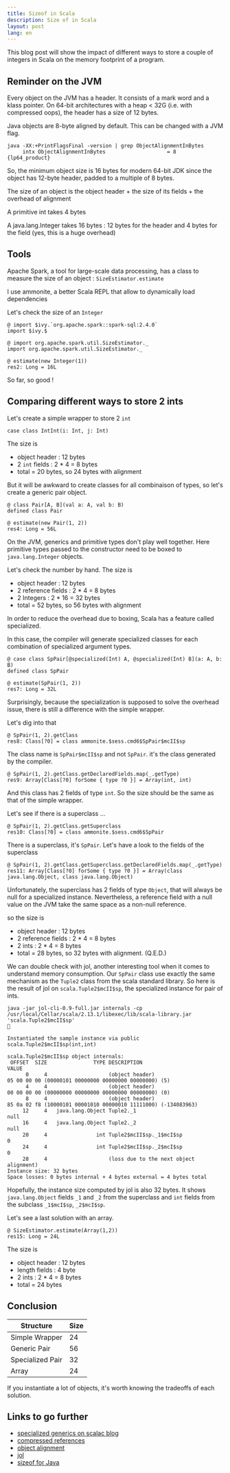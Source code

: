 ```yaml
---
title: Sizeof in Scala
description: Size of in Scala
layout: post
lang: en
---
```

This blog post will show the impact of different ways to store a couple of integers in Scala on the
memory footprint of a program.

## Reminder on the JVM

Every object on the JVM has a header. It consists of a mark word and a klass pointer. On 64-bit
architectures with a heap < 32G (i.e. with compressed oops), the header has a size of 12 bytes.

Java objects are 8-byte aligned by default. This can be changed with a JVM flag.

```
java -XX:+PrintFlagsFinal -version | grep ObjectAlignmentInBytes
     intx ObjectAlignmentInBytes                    = 8                                   {lp64_product}
```

So, the minimum object size is 16 bytes for modern 64-bit JDK since the object has 12-byte header,
padded to a multiple of 8 bytes.

The size of an object is the object header + the size of its fields + the overhead of alignment

A primitive int takes 4 bytes

A java.lang.Integer takes 16 bytes : 12 bytes for the header and 4 bytes for the field (yes, this is
a huge overhead)

## Tools

Apache Spark, a tool for large-scale data processing, has a class to measure the size of an object : `SizeEstimator.estimate`

I use ammonite, a better Scala REPL that allow to dynamically load dependencies

Let's check the size of an `Integer`

```
@ import $ivy.`org.apache.spark::spark-sql:2.4.0`
import $ivy.$

@ import org.apache.spark.util.SizeEstimator._
import org.apache.spark.util.SizeEstimator._

@ estimate(new Integer(1))
res2: Long = 16L
```

So far, so good !

## Comparing different ways to store 2 ints

Let's create a simple wrapper to store 2 `int`

```
case class IntInt(i: Int, j: Int)
```

The size is

-   object header : 12 bytes
-   2 `int` fields : 2 \* 4 = 8 bytes
-   total = 20 bytes, so 24 bytes with alignment

But it will be awkward to create classes for all combinaison of types, so let's create a generic
pair object.

```
@ class Pair[A, B](val a: A, val b: B)
defined class Pair

@ estimate(new Pair(1, 2))
res4: Long = 56L
```

On the JVM, generics and primitive types don't play well together. Here primitive types passed to
the constructor need to be boxed to `java.lang.Integer` objects.

Let's check the number by hand. The size is

-   object header : 12 bytes
-   2 reference fields : 2 \* 4 = 8 bytes
-   2 Integers : 2 \* 16 = 32 bytes
-   total = 52 bytes, so 56 bytes with alignment

In order to reduce the overhead due to boxing, Scala has a feature called specialized.

In this case, the compiler will generate specialized classes for each combination of specialized
argument types.

```
@ case class SpPair[@specialized(Int) A, @specialized(Int) B](a: A, b: B)
defined class SpPair

@ estimate(SpPair(1, 2))
res7: Long = 32L
```

Surprisingly, because the specialization is supposed to solve the overhead issue, there is still a
difference with the simple wrapper.

Let's dig into that

```
@ SpPair(1, 2).getClass
res8: Class[?0] = class ammonite.$sess.cmd6$SpPair$mcII$sp
```

The class name is `SpPair$mcII$sp` and not `SpPair`. it's the class generated by the compiler.

```
@ SpPair(1, 2).getClass.getDeclaredFields.map(_.getType)
res9: Array[Class[?0] forSome { type ?0 }] = Array(int, int)
```

And this class has 2 fields of type `int`. So the size should be the same as that of the simple
wrapper.

Let's see if there is a superclass …

```
@ SpPair(1, 2).getClass.getSuperclass
res10: Class[?0] = class ammonite.$sess.cmd6$SpPair
```

There is a superclass, it's `SpPair`. Let's have a look to the fields of the superclass

```
@ SpPair(1, 2).getClass.getSuperclass.getDeclaredFields.map(_.getType)
res11: Array[Class[?0] forSome { type ?0 }] = Array(class java.lang.Object, class java.lang.Object)
```

Unfortunately, the superclass has 2 fields of type `Object`, that will always be null for a
specialized instance. Nevertheless, a reference field with a null value on the JVM take the same
space as a non-null reference.

so the size is

-   object header : 12 bytes
-   2 reference fields : 2 \* 4 = 8 bytes
-   2 ints : 2 \* 4 = 8 bytes
-   total = 28 bytes, so 32 bytes with alignment. (Q.E.D.)

We can double check with jol, another interesting tool when it comes to understand memory
consumption. Our `SpPair` class use exactly the same mechanism as the `Tuple2` class from the scala
standard library. So here is the result of jol on `scala.Tuple2$mcII$sp`, the specialized instance for
pair of ints.

```
java -jar jol-cli-0.9-full.jar internals -cp /usr/local/Cellar/scala/2.13.1/libexec/lib/scala-library.jar 'scala.Tuple2$mcII$sp'                                                   

Instantiated the sample instance via public scala.Tuple2$mcII$sp(int,int)

scala.Tuple2$mcII$sp object internals:
 OFFSET  SIZE               TYPE DESCRIPTION                               VALUE
      0     4                    (object header)                           05 00 00 00 (00000101 00000000 00000000 00000000) (5)
      4     4                    (object header)                           00 00 00 00 (00000000 00000000 00000000 00000000) (0)
      8     4                    (object header)                           85 0a 02 f8 (10000101 00001010 00000010 11111000) (-134083963)
     12     4   java.lang.Object Tuple2._1                                 null
     16     4   java.lang.Object Tuple2._2                                 null
     20     4                int Tuple2$mcII$sp._1$mcI$sp                  0
     24     4                int Tuple2$mcII$sp._2$mcI$sp                  0
     28     4                    (loss due to the next object alignment)
Instance size: 32 bytes
Space losses: 0 bytes internal + 4 bytes external = 4 bytes total
```

Hopefully, the instance size computed by jol is also 32 bytes. It shows `java.lang.Object` fields `_1`
and `_2` from the superclass and `int` fields from the subclass `_1$mcI$sp`, `_2$mcI$sp`.

Let's see a last solution with an array.

```
@ SizeEstimator.estimate(Array(1,2))
res15: Long = 24L
```

The size is

-   object header : 12 bytes
-   length fields : 4 byte
-   2 ints : 2 \* 4 = 8 bytes
-   total = 24 bytes

## Conclusion

| Structure        | Size |
|------------------|------|
| Simple Wrapper   | 24   |
| Generic Pair     | 56   |
| Specialized Pair | 32   |
| Array            | 24   |

If you instantiate a lot of objects, it's worth knowing the tradeoffs of each solution.

## Links to go further

-   [specialized generics on scalac
    blog](https://scalac.io/specialized-generics-object-instantiation/)
-   [compressed references](https://shipilev.net/jvm/anatomy-quarks/23-compressed-references/)
-   [object alignment](https://shipilev.net/jvm/anatomy-quarks/24-object-alignment/)
-   [jol](https://openjdk.java.net/projects/code-tools/jol/)
-   [sizeof for Java](https://www.javaworld.com/article/2077408/sizeof-for-java.html)

